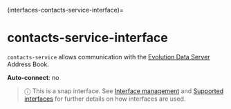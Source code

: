 (interfaces-contacts-service-interface)=
# contacts-service-interface

`contacts-service` allows communication with the [Evolution Data Server](https://developer.gnome.org/eds/stable/) Address Book.

**Auto-connect**: no

> ⓘ  This is a snap interface. See [Interface management](/) and [Supported interfaces](/interfaces/index) for further details on how interfaces are used.

